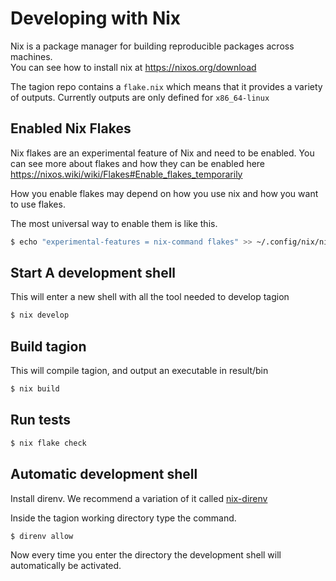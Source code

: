 # Developing with Nix

Nix is a package manager for building reproducible packages across machines.  
You can see how to install nix at https://nixos.org/download

The tagion repo contains a `flake.nix` which means that it provides a variety of outputs.
Currently outputs are only defined for `x86_64-linux`

## Enabled Nix Flakes

Nix flakes are an experimental feature of Nix and need to be enabled.
You can see more about flakes and how they can be enabled here https://nixos.wiki/wiki/Flakes#Enable_flakes_temporarily

How you enable flakes may depend on how you use nix and how you want to use flakes.

The most universal way to enable them is like this.
```bash
$ echo "experimental-features = nix-command flakes" >> ~/.config/nix/nix.conf
```

## Start A development shell

This will enter a new shell with all the tool needed to develop tagion

```bash
$ nix develop
```

## Build tagion

This will compile tagion, and output an executable in result/bin
```bash
$ nix build
```

## Run tests

```bash
$ nix flake check
```

## Automatic development shell

Install direnv. We recommend a variation of it called [nix-direnv](https://github.com/nix-community/nix-direnv?tab=readme-ov-file#installation)

Inside the tagion working directory type the command.

```bash
$ direnv allow
```

Now every time you enter the directory the development shell will automatically be activated.
